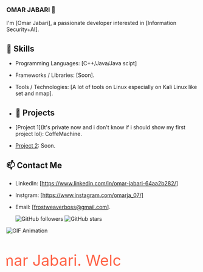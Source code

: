 ### OMAR JABARI 👋
I'm [Omar Jabari], a passionate developer interested in [Information Security+AI].
## 🔧 Skills

- Programming Languages: [C++/Java/Java scipt]
- Frameworks / Libraries: [Soon].
- Tools / Technologies: [A lot of tools on Linux especially on Kali Linux like set and nmap].
- ## 🚀 Projects

- [Project 1](It's private now and i don't know if i should show my first project lol): CoffeMachine.
- [Project 2](link-to-project2): Soon.
## 📫 Contact Me

- LinkedIn: [https://www.linkedin.com/in/omar-jabari-64aa2b282/]
- Instgram: [https://www.instagram.com/omarja_07/]
- Email: [frostweaverboss@gmail.com].
   
  ![GitHub followers](https://img.shields.io/github/followers/your-username?style=social)
![GitHub stars](https://img.shields.io/github/stars/your-username/your-repo?style=social)


![GIF Animation](https://media.giphy.com/media/HqWU6NTLNLzg2Qf5rH/giphy.gif)

<!DOCTYPE html>
<html lang="en">
<head>
  <meta charset="UTF-8">
  <meta name="viewport" content="width=device-width, initial-scale=1.0">
  <title>SVG Text Animation</title>
  <style>
    /* Add CSS styles for your animation here */
    svg {
      font-size: 40px;
      fill: #ff6347;
      stroke: #000000;
      stroke-width: 1.5;
      stroke-dasharray: 400;
      stroke-dashoffset: 400;
      animation: dash 2s linear infinite;
    }
    
    @keyframes dash {
      to {
        stroke-dashoffset: 0;
      }
    }
  </style>
</head>
<body>
  <svg width="300" height="100" viewBox="0 0 300 100">
    <text x="-500" y="70">Hello there, my name is Omar Jabari. Welcome to my GitHub profile.




</text>
  </svg>
</body>
</html>


